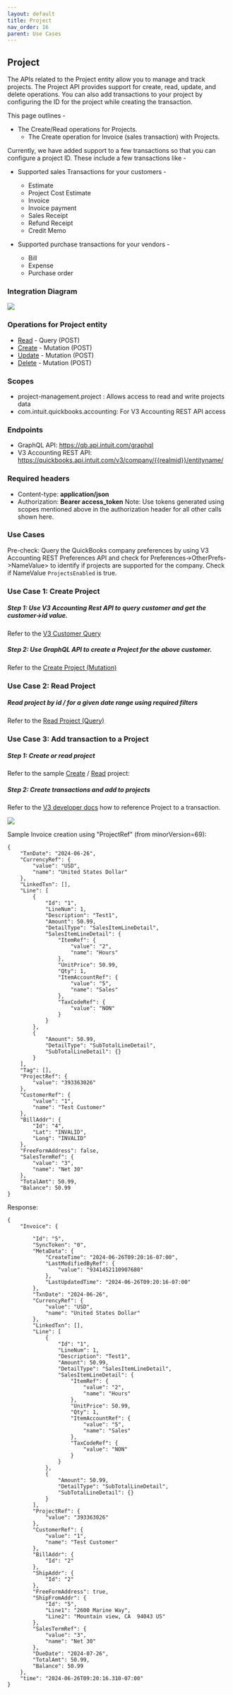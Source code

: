 ```yaml
---
layout: default
title: Project
nav_order: 16
parent: Use Cases
---
```


## Project

The APIs related to the Project entity allow you to manage and track projects.
The Project API provides support for create, read, update, and delete operations.
You can also add transactions to your project by configuring the ID for the project while creating the transaction.

This page outlines - 
- The Create/Read operations for Projects.
  - The Create operation for Invoice (sales transaction) with Projects. 

Currently, we have added support to a few transactions so that you can configure a project ID. 
These include a few transactions like - 

- Supported sales Transactions for your customers -
    - Estimate
    - Project Cost Estimate
    - Invoice
    - Invoice payment
    - Sales Receipt
    - Refund Receipt
    - Credit Memo
   
- Supported purchase transactions for your vendors -     
    - Bill
    - Expense
    - Purchase order
  

### Integration Diagram

![](/intuit-api/assets/images/Projects.png)


### Operations for Project entity

- [Read](https://intuitdeveloper.github.io/intuit-api/docs/schema-entities/project/#read-project) - Query (POST)                         
- [Create](https://intuitdeveloper.github.io/intuit-api/docs/schema-entities/project/#create-project) - Mutation (POST)                    
- [Update](https://intuitdeveloper.github.io/intuit-api/docs/schema-entities/project/#update-project) - Mutation (POST)                    
- [Delete](https://intuitdeveloper.github.io/intuit-api/docs/schema-entities/project/#delete-project) - Mutation (POST)   


### Scopes

-   project-management.project : Allows access to read and write projects data
-   com.intuit.quickbooks.accounting: For V3 Accounting REST API access


### Endpoints

-   GraphQL API:  https://qb.api.intuit.com/graphql 
-   V3 Accounting REST API: https://quickbooks.api.intuit.com/v3/company/{{realmid}}/entityname/ 


### Required headers

-   Content-type: **application/json**
-   Authorization: **Bearer access_token**
Note: Use tokens generated using scopes mentioned above in the authorization header for all other calls shown here.
 
### Use Cases

Pre-check: Query the QuickBooks company preferences by using V3 Accounting REST Preferences API and check for Preferences->OtherPrefs->NameValue> to identify if projects are supported for the company. Check if NameValue `ProjectsEnabled` is true.


### Use Case 1: Create Project

##### Step 1: Use V3 Accounting Rest API to query customer and get the customer->id value.
Refer to the [V3 Customer Query](https://developer.intuit.com/app/developer/qbo/docs/api/accounting/most-commonly-used/customer#query-a-customer)

##### Step 2: Use GraphQL API to create a Project for the above customer.
Refer to the [Create Project (Mutation)](https://intuitdeveloper.github.io/intuit-api/docs/schema-entities/project/#create-project)

### Use Case 2: Read Project

##### Read project by id / for a given date range using required filters
Refer to the [Read Project (Query)](https://intuitdeveloper.github.io/intuit-api/docs/schema-entities/project/#read-project)

### Use Case 3: Add transaction to a Project

##### Step 1: Create or read project
Refer to the sample [Create](https://intuitdeveloper.github.io/intuit-api/docs/schema-entities/project/#create-project) / [Read](https://intuitdeveloper.github.io/intuit-api/docs/schema-entities/project/#read-project) project:

##### Step 2: Create transactions and add to projects

Refer to the [V3 developer docs](https://developer.intuit.com/app/developer/qbo/docs/api/accounting/most-commonly-used/invoice) how to reference Project to a transaction.
         
![](/intuit-api/assets/images/ProjectRef.png) 


Sample Invoice creation using "ProjectRef" (from minorVersion=69):

```
{
    "TxnDate": "2024-06-26",
    "CurrencyRef": {
        "value": "USD",
        "name": "United States Dollar"
    },
    "LinkedTxn": [],
    "Line": [
        {
            "Id": "1",
            "LineNum": 1,
            "Description": "Test1",
            "Amount": 50.99,
            "DetailType": "SalesItemLineDetail",
            "SalesItemLineDetail": {
                "ItemRef": {
                    "value": "2",
                    "name": "Hours"
                },
                "UnitPrice": 50.99,
                "Qty": 1,
                "ItemAccountRef": {
                    "value": "5",
                    "name": "Sales"
                },
                "TaxCodeRef": {
                    "value": "NON"
                }
            }
        },
        {
            "Amount": 50.99,
            "DetailType": "SubTotalLineDetail",
            "SubTotalLineDetail": {}
        }
    ],
    "Tag": [],
    "ProjectRef": {
        "value": "393363026"
    },
    "CustomerRef": {
        "value": "1",
        "name": "Test Customer"
    },
    "BillAddr": {
        "Id": "4",
        "Lat": "INVALID",
        "Long": "INVALID"
    },
    "FreeFormAddress": false,
    "SalesTermRef": {
        "value": "3",
        "name": "Net 30"
    },
    "TotalAmt": 50.99,
    "Balance": 50.99
}
```

Response:
```
{
    "Invoice": {
       
        "Id": "5",
        "SyncToken": "0",
        "MetaData": {
            "CreateTime": "2024-06-26T09:20:16-07:00",
            "LastModifiedByRef": {
                "value": "9341452110907680"
            },
            "LastUpdatedTime": "2024-06-26T09:20:16-07:00"
        },
        "TxnDate": "2024-06-26",
        "CurrencyRef": {
            "value": "USD",
            "name": "United States Dollar"
        },
        "LinkedTxn": [],
        "Line": [
            {
                "Id": "1",
                "LineNum": 1,
                "Description": "Test1",
                "Amount": 50.99,
                "DetailType": "SalesItemLineDetail",
                "SalesItemLineDetail": {
                    "ItemRef": {
                        "value": "2",
                        "name": "Hours"
                    },
                    "UnitPrice": 50.99,
                    "Qty": 1,
                    "ItemAccountRef": {
                        "value": "5",
                        "name": "Sales"
                    },
                    "TaxCodeRef": {
                        "value": "NON"
                    }
                }
            },
            {
                "Amount": 50.99,
                "DetailType": "SubTotalLineDetail",
                "SubTotalLineDetail": {}
            }
        ],
        "ProjectRef": {
            "value": "393363026"
        },
        "CustomerRef": {
            "value": "1",
            "name": "Test Customer"
        },
        "BillAddr": {
            "Id": "2"
        },
        "ShipAddr": {
            "Id": "2"
        },
        "FreeFormAddress": true,
        "ShipFromAddr": {
            "Id": "5",
            "Line1": "2600 Marine Way",
            "Line2": "Mountain view, CA  94043 US"
        },
        "SalesTermRef": {
            "value": "3",
            "name": "Net 30"
        },
        "DueDate": "2024-07-26",
        "TotalAmt": 50.99,
        "Balance": 50.99
    },
    "time": "2024-06-26T09:20:16.310-07:00"
}
```



